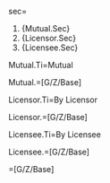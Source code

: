 sec=<ol  class="secs-and"><li>{Mutual.Sec}<li>{Licensor.Sec}<li>{Licensee.Sec}</ol>

Mutual.Ti=Mutual

Mutual.=[G/Z/Base]

Licensor.Ti=By Licensor

Licensor.=[G/Z/Base]

Licensee.Ti=By Licensee

Licensee.=[G/Z/Base]

=[G/Z/Base]


